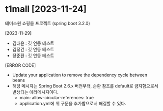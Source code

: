 # t1mall [2023-11-24]
테미스원 쇼핑몰 프로젝트 (spring boot 3.2.0)

[2023-11-29]
 - 김태윤 : 깃 연동 테스트
 - 김정건 : 깃 연동 테스트
 - 장준환 : 깃 연동 테스트




 [ERROR CODE]

 - Update your application to remove the dependency cycle between beans
 - 해당 메시지는 Spring Boot 2.6.x 버전부터, 순환 참조를 default로 금지함으로서 발생되는 에러메시지이다.
   -   main:
       allow-circular-references: true
   - application.yml에 위 구문을 추가함으로서 해결할 수 있다.